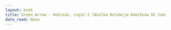 ```yaml
---
layout: book
title: Green Arrow - Kołczan, część 2 (Wielka Kolekcja Komiksów DC Comics,  no. 4)
date_read: None
---
```

